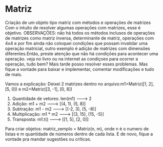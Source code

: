 # Matriz
Criação de um objeto tipo matriz com métodos e operações de matrizes
Com o intuito de resolver algumas operações com matrizes, esse é objetivo.
OBSERVAÇÕES: não há todos os métodos inclusos de operações de matrizes como matriz inversa, determinante de matriz, operações com 4x4 e por fim ainda não coloquei condições que possam invalidar uma operação matricial, outro exemplo é adição de matrizes com dimensões diferentes.Então, preste atenção que não há condições para acontecer uma operação. veja no livro ou na internet as condiçoes para ocorrer a operação, tudo bem?
Mais tarde posso resolver esses problemas. Mas fique a vontade para baixar e implementar, comentar modificações e tudo de mais.

Vamos a explicação:
Deixei 2 matrizes dentro no arquivo:m1=Matriz([1, 2], [5, 0]) e m2=Matriz([3, -1], [0, 8])
1) Quantidade de vetores: len(m1) --->  2 
2) Adição: m1 + m2 ---> [(4, 1), (5, 8)]
3) Subtração: m1 - m2 ---> [(-2, 3), (5, -8)]
4) Multiplicação: m1 * m2 ---> [(3, 15), (15, -5)]
5) Transposta: m1.t() ---> [[1, 5], [2, 0]]

Para criar objetos: matriz_xemplo = Matriz(n, m), onde n é o numero de listas e m quantidade de números dentro de cada lista. E de novo, fique a vontade pra mandar sugestões ou críticas.
